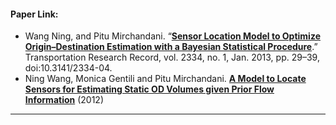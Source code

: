 #### Paper Link:     

- Wang Ning, and Pitu Mirchandani. “[**Sensor Location Model to Optimize Origin–Destination Estimation with a Bayesian Statistical Procedure**](https://journals.sagepub.com/doi/pdf/10.3141/2334-04).” Transportation Research Record, vol. 2334, no. 1, Jan. 2013, pp. 29–39, doi:10.3141/2334-04.
- Ning Wang, Monica Gentili and Pitu Mirchandani. [**A Model to Locate Sensors for Estimating Static OD Volumes given Prior Flow Information**](https://www.researchgate.net/publication/270210001_Model_to_Locate_Sensors_for_Estimation_of_Static_Origin-Destination_Volumes_Given_Prior_Flow_Information) (2012) 

__________________________________________________
